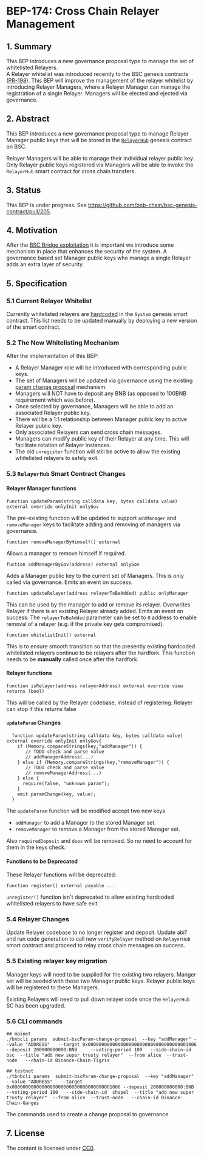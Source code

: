 # BEP-174: Cross Chain Relayer Management

## 1. Summary

This BEP introduces a new governance proposal type to manage the set of whitelisted Relayers.  
A Relayer whitelist was introduced recently to the BSC genesis contracts ([PR-198](https://github.com/bnb-chain/bsc-genesis-contract/pull/198)). 
This BEP will improve the management of the relayer whitelist by introducing Relayer Managers, where a Relayer Manager can manage the registration of a single Relayer. 
Managers will be elected and ejected via governance.

## 2. Abstract

This BEP introduces a new governance proposal type to manage Relayer Manager public keys that will be stored in the [`RelayerHub`](https://github.com/bnb-chain/bsc-genesis-contract/blob/71dcd4c409a68a6e084645a9f1f80adecd5a4269/contracts/RelayerHub.sol) genesis contract on BSC.  

Relayer Managers will be able to manage their individual relayer public key.  Only Relayer public keys registered via Managers will be able to invoke the `RelayerHub` smart contract for cross chain transfers.  


## 3. Status

This BEP is under progress. See https://github.com/bnb-chain/bsc-genesis-contract/pull/205.

## 4. Motivation

After the [BSC Bridge exploitation](https://github.com/verichains/public-audit-reports/discussions/17) it is important we introduce some mechanism in place that enhances the security of the system. A governance based set Manager public keys who manage a single Relayer adds an extra layer of security.


## 5. Specification


### 5.1 Current Relayer Whitelist

Currently whitelisted relayers are [hardcoded](https://github.com/bnb-chain/bsc-genesis-contract/blob/a8476b2aefba0a66db86311ab44d43d7e2df24fe/contracts/System.sol#L88) in the `System` genesis smart contract.  This list needs to be updated manually by deploying a new version of the smart contract.

### 5.2 The New Whitelisting Mechanism
After the implementation of this BEP:

- A Relayer Manager role will be introduced with corresponding public keys.   
- The set of Managers will be updated via governance using the existing [param change proposal](https://github.com/bnb-chain/bnb-chain.github.io/blob/master/docs/learn/bsc-gov-workflow.md#submit-cross-chain-param-change-proposal) mechanism.
- Managers will NOT have to deposit any BNB (as opposed to 100BNB requirement which was before). 
- Once selected by governance, Managers will be able to add an associated Relayer public key.
- There will be a 1:1 relationship between Manager public key to active Relayer public key.
- Only associated Relayers can send cross chain messages. 
- Managers can modify public key of their Relayer at any time. This will facilitate rotation of Relayer instances.
- The old `unregister` function will still be active to allow the existing whitelisted relayers to safely exit.

### 5.3 `RelayerHub` Smart Contract Changes
#### Relayer Manager functions

```
function updateParam(string calldata key, bytes calldata value) external override onlyInit onlyGov
```
The pre-existing function will be updated to support `addManager` and `removeManager` keys to facilitate adding and 
removing of managers via governance.

```
function removeManagerByHimself() external
```
Allows a manager to remove himself if required.

```
fuction addManagerByGov(address) external onlyGov
```
Adds a Manager public key to the current set of Managers. This is only called via governance. Emits an event on success.

```
function updateRelayer(address relayerToBeAdded) public onlyManager
```
This can be used by the manager to add or remove its relayer. Overwrites Relayer if there is an existing Relayer already
added. Emits an event on success. The `relayerToBeAdded` parameter can be set to `0` address to enable removal of a 
relayer (e.g. if the private key gets compromised).

```
function whitelistInit() external 
```
This is to ensure smooth transition so that the presently existing hardcoded whitelisted relayers continue to be 
relayers after the hardfork. This function needs to be **manually** called once after the hardfork.

#### Relayer functions
```
function isRelayer(address relayerAddress) external override view returns (bool)
```
This will be called by the Relayer codebase, instead of registering.  Relayer can stop if this returns false


#### `updateParam` Changes

```
  function updateParam(string calldata key, bytes calldata value) external override onlyInit onlyGov{
    if (Memory.compareStrings(key,"addManager")) {
       // TODO check and parse value
       // addManagerAddress(...)
    } else if (Memory.compareStrings(key,"removeManager")) {
       // TODO check and parse value
       // removeManagerAddress(...)
    } else {
      require(false, "unknown param");
    }
    emit paramChange(key, value);
  }
```
The `updateParam` function will be modified accept two new keys
- `addManager` to add a Manager to the stored Manager set.
- `removeManager` to remove a Manager from the stored Manager set.

Also `requiredDeposit` and `dues` will be removed. So no need to account for them in the keys check.

#### Functions to be Deprecated

These Relayer functions will be deprecated:
```
function register() external payable ...
```

`unregister()` function isn't deprecated to allow existing hardcoded whitelisted relayers to have safe exit.

### 5.4 Relayer Changes

Update Relayer codebase to no longer register and deposit. Update abi? and run code generation to call new `verifyRelayer` method on `RelayerHub` smart contract and proceed to relay cross chain messages on success.

### 5.5 Existing relayer key migration

Manager keys will need to be supplied for the existing two relayers.  Manger set will be seeded with these two Manager public keys.  Relayer public keys will be registered to these Managers.

Existing Relayers will need to pull down relayer code once the `RelayerHub` SC has been upgraded.

### 5.6 CLI commands
```
## mainet
./bnbcli params  submit-bscParam-change-proposal  --key "addManager" --value "ADDRESS"   --target 0x0000000000000000000000000000000000001006 --deposit 200000000000:BNB     --voting-period 100   --side-chain-id  bsc  --title "add new super trusty relayer"  --from alice  --trust-node   --chain-id Binance-Chain-Tigris

## testnet
./tbnbcli params  submit-bscParam-change-proposal  --key "addManager" --value "ADDRESS"   --target 0x0000000000000000000000000000000000001006 --deposit 200000000000:BNB     --voting-period 100   --side-chain-id  chapel  --title "add new super trusty relayer"  --from alice  --trust-node   --chain-id Binance-Chain-Ganges
```
The commands used to create a change proposal to governance.

## 7. License

The content is licensed under [CC0](https://creativecommons.org/publicdomain/zero/1.0/).
